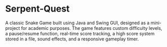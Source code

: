 # Serpent-Quest
A classic Snake Game built using Java and Swing GUI, designed as a mini-project for academic purposes. The game features custom difficulty levels, a pause/resume function, real-time score tracking, a high score system stored in a file, sound effects, and a responsive gameplay timer.

